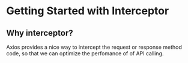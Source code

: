 # Getting Started with Interceptor

## Why interceptor?
Axios provides a nice way to intercept the request or response method code, so that we can optimize the perfomance of of API calling.
